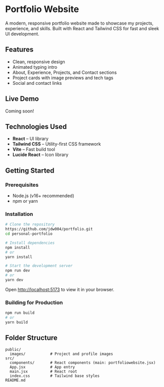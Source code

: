 # Portfolio Website

A modern, responsive portfolio website made to showcase my projects, experience, and skills. Built with React and Tailwind CSS for fast and sleek UI development.

## Features
- Clean, responsive design
- Animated typing intro
- About, Experience, Projects, and Contact sections
- Project cards with image previews and tech tags
- Social and contact links

## Live Demo
Coming soon!
<!-- [View Live](https://your-portfolio-demo-link.com) -->

## Technologies Used
- **React** – UI library
- **Tailwind CSS** – Utility-first CSS framework
- **Vite** – Fast build tool
- **Lucide React** – Icon library

## Getting Started

### Prerequisites
- Node.js (v16+ recommended)
- npm or yarn

### Installation
```bash
# Clone the repository
https://github.com/jdw004/portfolio.git
cd personal-portfolio

# Install dependencies
npm install
# or
yarn install

# Start the development server
npm run dev
# or
yarn dev
```

Open [http://localhost:5173](http://localhost:5173) to view it in your browser.

### Building for Production
```bash
npm run build
# or
yarn build
```

## Folder Structure
```
public/
  images/           # Project and profile images
src/
  components/       # React components (main: portfoliowebsite.jsx)
  App.jsx           # App entry
  main.jsx          # React root
  index.css         # Tailwind base styles
README.md
```

